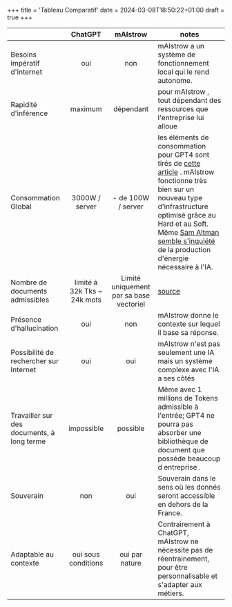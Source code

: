 +++
title = 'Tableau Comparatif'
date = 2024-03-08T18:50:22+01:00
draft = true
+++

|                                            | ChatGPT                     | mAIstrow                                | notes                                                                                                                                                                                                                                                                                                                                                                                                                                                                                   |
|:------------------------------------------ |:---------------------------:|:---------------------------------------:| --------------------------------------------------------------------------------------------------------------------------------------------------------------------------------------------------------------------------------------------------------------------------------------------------------------------------------------------------------------------------------------------------------------------------------------------------------------------------------------- |
| Besoins impératif d'internet               | oui                         | non                                     | mAIstrow a un système de fonctionnement local qui le rend autonome.                                                                                                                                                                                                                                                                                                                                                                                                                     |
| Rapidité d'inférence                       | maximum                     | dépendant                               | pour mAIstrow , tout dépendant des ressources que l'entreprise lui alloue                                                                                                                                                                                                                                                                                                                                                                                                               |
| Consommation Global                        | 3000W / server              | - de 100W / server                      | les éléments de consommation pour GPT4 sont tirés de [cette article](https://medium.com/@zodhyatech/how-much-energy-does-chatgpt-consume-4cba1a7aef85) . mAIstrow fonctionne très bien sur un nouveau type d'infrastructure optimisé grâce au Hard et au Soft. Même [Sam Altman semble s'inquiété](https://www.clubic.com/actualite-515857-openai-pour-sam-altman-le-developpement-de-l-ia-va-necessiter-une-revolution-energetique.html) de la production d'énergie nécessaire à l'IA. |
| Nombre de documents admissibles            | limité à 32k Tks ~ 24k mots | Limité uniquement par sa base vectoriel | [source](https://www.makeuseof.com/what-is-chatgpt-token-limit-can-you-exceed-it/)                                                                                                                                                                                                                                                                                                                                                                                                      |
| Présence d'hallucination                   | oui                         | non                                     | mAIstrow donne le contexte sur lequel il base sa réponse.                                                                                                                                                                                                                                                                                                                                                                                                                               |
| Possibilité de rechercher sur Internet     | oui                         | oui                                     | mAIstrow n'est pas seulement une IA mais un système complexe avec l'IA a ses côtés                                                                                                                                                                                                                                                                                                                                                                                                      |
| Travailler sur des documents, à long terme | impossible                  | possible                                | Même avec 1 millions de Tokens admissible à l'entrée; GPT4 ne pourra pas absorber une bibliothèque de document que possède beaucoup d entreprise .                                                                                                                                                                                                                                                                                                                                      |
| Souverain                                  | non                         | oui                                     | Souverain dans le sens où les donnés seront accessible en dehors de la France.                                                                                                                                                                                                                                                                                                                                                                                                          |
| Adaptable au contexte                      | oui sous conditions         | oui par nature                          | Contrairement à ChatGPT, mAIstrow ne nécessite pas de réentrainement, pour être personnalisable et s'adapter aux métiers.                                                                                                                                                                                                                                                                                                                                                               |
